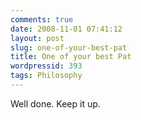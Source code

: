 ```yaml
---
comments: true
date: 2008-11-01 07:41:12
layout: post
slug: one-of-your-best-pat
title: One of your best Pat
wordpressid: 393
tags: Philosophy
---
```


Well done. Keep it up.

